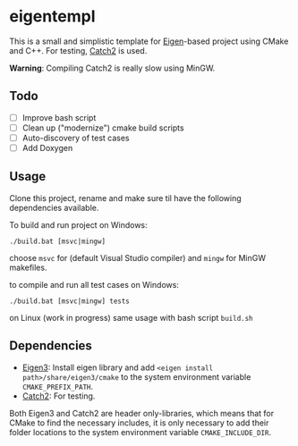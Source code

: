 # eigentempl 

This is a small and simplistic template for [Eigen](http://eigen.tuxfamily.org)-based project using CMake and C++. For testing, [Catch2](https://github.com/catchorg/Catch2) is used.

**Warning**: Compiling Catch2 is really slow using MinGW. 

## Todo
- [ ] Improve bash script
- [ ] Clean up ("modernize") cmake build scripts
- [ ] Auto-discovery of test cases
- [ ] Add Doxygen

## Usage
Clone this project, rename and make sure til have the following dependencies available.

To build and run project on Windows:
```console
./build.bat [msvc|mingw]
```
choose ```msvc``` for (default Visual Studio compiler) and ```mingw``` for MinGW makefiles.

to compile and run all test cases on Windows:
```console
./build.bat [msvc|mingw] tests
```

on Linux  (work in progress)
same usage with bash script ```build.sh```

## Dependencies

- [Eigen3](https://github.com/eigenteam/eigen-git-mirror): Install eigen library and add `<eigen install path>/share/eigen3/cmake` to the system environment variable `CMAKE_PREFIX_PATH`.
- [Catch2](https://github.com/catchorg/Catch2): For testing.  

Both Eigen3 and Catch2 are header only-libraries, which means that for CMake to find the necessary includes, it is only necessary to add their folder locations to the system environment variable ``CMAKE_INCLUDE_DIR``.
